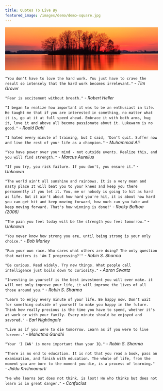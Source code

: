 ```yaml
---
title: Quotes To Live By
featured_image: /images/demo/demo-square.jpg
---
```


![](/images/peace.jpeg)

`"You don't have to love the hard work. You just have to crave the result so intensely that the hard work becomes irrelevant."` <cite>- Tim Grover</cite>

`"Fear is excitement without breath."` <cite>- Robert Heller</cite>

`"I began to realize how important it was to be an enthusiast in life. He taught me that if you are interested in something, no matter what it is, go at it at full speed ahead. Embrace it with both arms, hug it, love it and above all become passionate about it. Lukewarm is no good."` <cite>- Roald Dahl</cite>

`"I hated every minute of training, but I said, 'Don't quit. Suffer now and live the rest of your life as a champion."` <cite>- Muhammad Ali</cite>

`"You have power over your mind - not outside events. Realize this, and you will find strength."` <cite>- Marcus Aurelius</cite>

`"If you try, you risk failure. If you don't, you ensure it."` <cite>- Unknown</cite>

`"The world ain't all sunshine and rainbows. It is a very mean and nasty place It will beat you to your knees and keep you there permanently if you let it. You, me or nobody is going to hit as hard as life. But it ain't about how hard you're hit, it is about how hard you can get hit and keep moving forward, how much can you take and keep moving forward. That's how winning is done!"` <cite>- Rocky Balboa (2006)</cite>

`"The pain you feel today will be the strength you feel tomorrow."` <cite>- Unknown</cite>

`"You never know how strong you are, until being strong is your only choice."` <cite>- Bob Marley</cite>

`"Run your own race. Who cares what others are doing? The only question that matters is 'Am I progressing?'"` <cite>- Robin S. Sharma</cite>

`"Be curious. Read widely. Try new things. What people call intelligence just boils down to curiosity."` <cite>- Aaron Swartz</cite>

`"Investing in yourself is the best investment you will ever make. it will not only improve your life, it will improve the lives of all those around you."` <cite>- Robin S. Sharma</cite>

`"Learn to enjoy every minute of your life. Be happy now. Don't wait for something outside of yourself to make you happy in the future. Think how really precious is the time you have to spend, whether it's at work or with your family. Every minute should be enjoyed and savored."` <cite>- Earl Nightingale</cite>

`"Live as if you were to die tomorrow. Learn as if you were to live forever."` <cite>- Mahatma Gandhi</cite>

`"Your 'I CAN' is more important than your IQ."` <cite>- Robin S. Sharma</cite>

`"There is no end to education. It is not that you read a book, pass an examination, and finish with education. The whole of life, from the moment you are born to the moment you die, is a process of learning."` <cite>- Jiddu Krishnamurti</cite>

`"He who learns but does not think, is lost! He who thinks but does not learn is in great danger."` <cite>- Confucius</cite>
